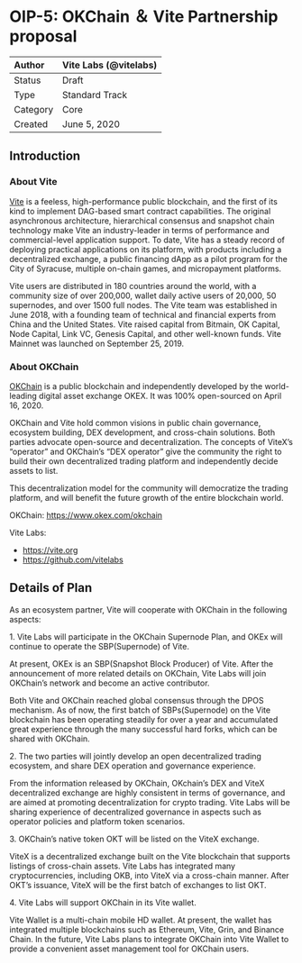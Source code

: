 # OIP-5: OKChain ＆ Vite Partnership proposal

| Author   | Vite Labs (@vitelabs) |
| :------- | ---------------------- |
| Status   | Draft                  |
| Type     | Standard Track         |
| Category | Core                   |
| Created  | June 5, 2020           |

## Introduction

### About Vite

[Vite](https://vite.org/) is a feeless, high-performance public blockchain, and the first of its kind to implement DAG-based smart contract capabilities. The original asynchronous architecture, hierarchical consensus and snapshot chain technology make Vite an industry-leader in terms of performance and commercial-level application support. To date, Vite has a steady record of deploying practical applications on its platform, with products including a decentralized exchange, a public financing dApp as a pilot program for the City of Syracuse, multiple on-chain games, and micropayment platforms.

Vite users are distributed in 180 countries around the world, with a community size of over 200,000, wallet daily active users of 20,000, 50 supernodes, and over 1500 full nodes. The Vite team was established in June 2018, with a founding team of technical and financial experts from China and the United States. Vite raised capital from Bitmain, OK Capital, Node Capital, Link VC, Genesis Capital, and other well-known funds. Vite Mainnet was launched on September 25, 2019.

### About OKChain

[OKChain](https://www.okex.com/okchain) is a public blockchain and independently developed by the world-leading digital asset exchange OKEX. It was 100% open-sourced on April 16, 2020.

OKChain and Vite hold common visions in public chain governance, ecosystem building, DEX development, and cross-chain solutions. Both parties advocate open-source and decentralization. The concepts of ViteX’s “operator” and OKChain’s “DEX operator” give the community the right to build their own decentralized trading platform and independently decide assets to list.

This decentralization model for the community will democratize the trading platform, and will benefit the future growth of the entire blockchain world.

OKChain: https://www.okex.com/okchain

Vite Labs:

- https://vite.org
- https://github.com/vitelabs

## Details of Plan
As an ecosystem partner, Vite will cooperate with OKChain in the following aspects:

1\. Vite Labs will participate in the OKChain Supernode Plan, and OKEx will continue to operate the SBP(Supernode) of Vite.

At present, OKEx is an SBP(Snapshot Block Producer) of Vite. After the announcement of more related details on OKChain, Vite Labs will join OKChain’s network and become an active contributor.

Both Vite and OKChain reached global consensus through the DPOS mechanism. As of now, the first batch of SBPs(Supernode) on the Vite blockchain has been operating steadily for over a year and accumulated great experience through the many successful hard forks, which can be shared with OKChain.

2\. The two parties will jointly develop an open decentralized trading ecosystem, and share DEX operation and governance experience.

From the information released by OKChain, OKchain’s DEX and ViteX decentralized exchange are highly consistent in terms of governance, and are aimed at promoting decentralization for crypto trading. Vite Labs will be sharing experience of decentralized governance in aspects such as operator policies and platform token scenarios.

3\. OKChain’s native token OKT will be listed on the ViteX exchange.

ViteX is a decentralized exchange built on the Vite blockchain that supports listings of cross-chain assets. Vite Labs has integrated many cryptocurrencies, including OKB, into ViteX via a cross-chain manner. After OKT’s issuance, ViteX will be the first batch of exchanges to list OKT.

4\. Vite Labs will support OKChain in its Vite wallet.

Vite Wallet is a multi-chain mobile HD wallet. At present, the wallet has integrated multiple blockchains such as Ethereum, Vite, Grin, and Binance Chain. In the future, Vite Labs plans to integrate OKChain into Vite Wallet to provide a convenient asset management tool for OKChain users.